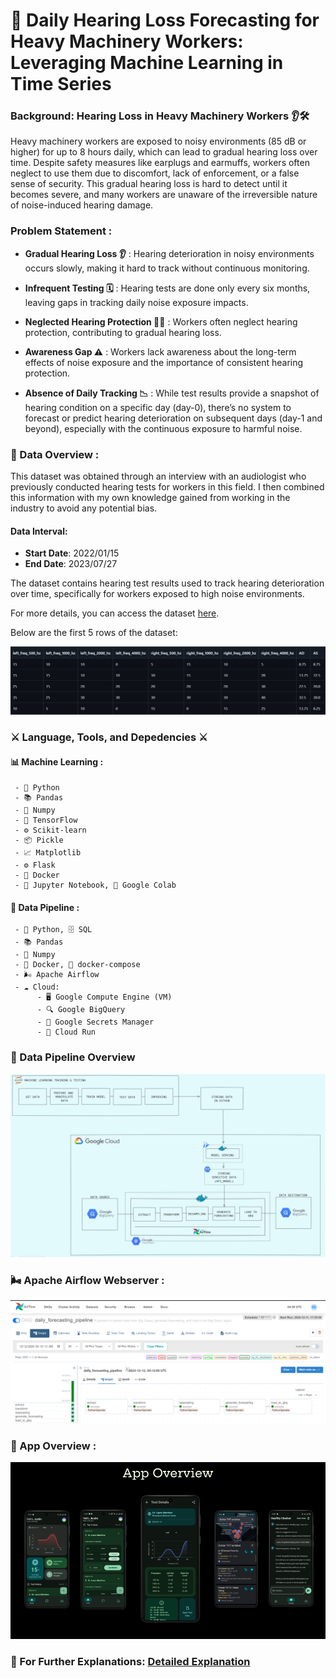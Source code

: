 # 📅 Daily Hearing Loss Forecasting for Heavy Machinery Workers: Leveraging Machine Learning in Time Series

### **Background: Hearing Loss in Heavy Machinery Workers 👂🛠️**

Heavy machinery workers are exposed to noisy environments (85 dB or higher) for up to 8 hours daily, which can lead to gradual hearing loss over time. Despite safety measures like earplugs and earmuffs, workers often neglect to use them due to discomfort, lack of enforcement, or a false sense of security. This gradual hearing loss is hard to detect until it becomes severe, and many workers are unaware of the irreversible nature of noise-induced hearing damage.

### **Problem Statement** :
* **Gradual Hearing Loss 👂** : Hearing deterioration in noisy environments occurs slowly, making it hard to track without continuous monitoring.

* **Infrequent Testing 🗓️** : Hearing tests are done only every six months, leaving gaps in tracking daily noise exposure impacts.
* **Neglected Hearing Protection 🚫🦻** : Workers often neglect hearing protection, contributing to gradual hearing loss.
* **Awareness Gap ⚠️** : Workers lack awareness about the long-term effects of noise exposure and the importance of consistent hearing protection.
* **Absence of Daily Tracking 📉** : While test results provide a snapshot of hearing condition on a specific day (day-0), there’s no system to forecast or predict hearing deterioration on subsequent days (day-1 and beyond), especially with the continuous exposure to harmful noise.

### **📜 Data Overview** :
This dataset was obtained through an interview with an audiologist who previously conducted hearing tests for workers in this field. I then combined this information with my own knowledge gained from working in the industry to avoid any potential bias.

#### **Data Interval**:
- **Start Date**: 2022/01/15
- **End Date**: 2023/07/27

The dataset contains hearing test results used to track hearing deterioration over time, specifically for workers exposed to high noise environments.

For more details, you can access the dataset [here](https://github.com/Erikszz/Hearity_Bangkit-Academy/tree/main/ml-forecasting/data).

Below are the first 5 rows of the dataset:

![First 5 Tables](img/first_5_rows.png)

### **⚔️ Language, Tools, and Depedencies ⚔️**
#### **📊 Machine Learning** : 
     - 🐍 Python
     - 📚 Pandas
     - 🔢 Numpy
     - 🔮 TensorFlow
     - ⚙️ Scikit-learn
     - 📦 Pickle
     - 📈 Matplotlib
     - ⚙️ Flask
     - 🐳 Docker
     - 📒 Jupyter Notebook, 📙 Google Colab

#### **🔗 Data Pipeline** :
     - 🐍 Python, 🗄️ SQL 
     - 📚 Pandas
     - 🔢 Numpy
     - 🐳 Docker, 🐋 docker-compose
     - 🌬️ Apache Airflow
     - ☁️ Cloud:
          - 🖥️ Google Compute Engine (VM)
          - 🔍 Google BigQuery
          - 🔑 Google Secrets Manager
          - 🚀 Cloud Run

### **📇 Data Pipeline Overview**
![Data Pipeline](img/data_pipeline.png)

### **🌬️ Apache Airflow Webserver** :
![Airflow Webserver](img/airflow_webserver.png)

### **📱 App Overview** :
![App Overview](img/hearity_app.png)

### **📖 For Further Explanations**: [Detailed Explanation](https://github.com/Erikszz/Hearity_Bangkit-Academy/blob/main/Explanations-Hearity.pdf)